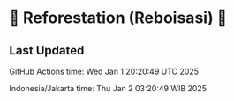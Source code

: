 
# 🌳 Reforestation (Reboisasi) 🌲

## Last Updated

GitHub Actions time: Wed Jan  1 20:20:49 UTC 2025

Indonesia/Jakarta time: Thu Jan  2 03:20:49 WIB 2025
